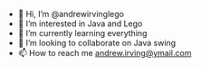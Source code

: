 - 👋 Hi, I’m @andrewirvinglego
- 👀 I’m interested in Java and Lego
- 🌱 I’m currently learning everything 
- 💞️ I’m looking to collaborate on Java swing
- 📫 How to reach me andrew.irving@ymail.com

<!---
andrewirvinglego/andrewirvinglego is a ✨ special ✨ repository because its `README.md` (this file) appears on your GitHub profile.
You can click the Preview link to take a look at your changes.
--->
